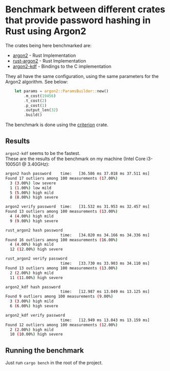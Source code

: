 # Benchmark between different crates that provide password hashing in Rust using Argon2

The crates being here benchmarked are:

- [argon2](https://crates.io/crates/argon2) - Rust Implementation
- [rust-argon2](https://crates.io/crates/rust-argon2) - Rust Implementation
- [argon2-kdf](https://crates.io/crates/argon2-kdf) - Bindings to the C implementation

They all have the same configuration, using the same parameters for the Argon2 algorithm. See below:

```rust
    let params = argon2::ParamsBuilder::new()
        .m_cost(19456)
        .t_cost(2)
        .p_cost(1)
        .output_len(32)
        .build()
```

The benchmark is done using the [criterion](https://crates.io/crates/criterion) crate.  

## Results

`argon2-kdf` seems to be the fastest.  
These are the results of the benchmark on my machine (Intel Core i3-1005G1 @ 3.40GHz):

```bash
argon2 hash password    time:   [36.586 ms 37.018 ms 37.511 ms]
Found 17 outliers among 100 measurements (17.00%)
  3 (3.00%) low severe
  1 (1.00%) low mild
  5 (5.00%) high mild
  8 (8.00%) high severe

argon2 verify password  time:   [31.532 ms 31.953 ms 32.457 ms]
Found 13 outliers among 100 measurements (13.00%)
  4 (4.00%) high mild
  9 (9.00%) high severe

rust_argon2 hash password
                        time:   [34.020 ms 34.166 ms 34.336 ms]
Found 16 outliers among 100 measurements (16.00%)
  4 (4.00%) high mild
  12 (12.00%) high severe

rust_argon2 verify password
                        time:   [33.730 ms 33.903 ms 34.110 ms]
Found 13 outliers among 100 measurements (13.00%)
  2 (2.00%) high mild
  11 (11.00%) high severe

argon2_kdf hash password
                        time:   [12.987 ms 13.049 ms 13.125 ms]
Found 9 outliers among 100 measurements (9.00%)
  3 (3.00%) high mild
  6 (6.00%) high severe

argon2_kdf verify password
                        time:   [12.949 ms 13.043 ms 13.159 ms]
Found 12 outliers among 100 measurements (12.00%)
  2 (2.00%) high mild
  10 (10.00%) high severe
```

## Running the benchmark

Just run `cargo bench` in the root of the project.

